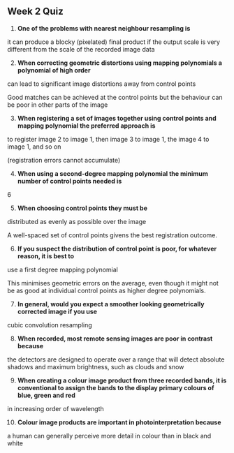 ## Week 2 Quiz

1. **One of the problems with nearest neighbour resampling is**

it can produce a blocky (pixelated) final product if the output scale is very different from the scale of the recorded image data

2. **When correcting geometric distortions using mapping polynomials a polynomial of high order**

can lead to significant image distortions away from control points

Good matches can be achieved at the control points but the behaviour can be poor in other parts of the image

3. **When registering a set of images together using control points and mapping polynomial the preferred approach is**

to register image 2 to image 1, then image 3 to image 1, the image 4 to image 1, and so on

(registration errors cannot accumulate)

4. **When using a second-degree mapping polynomial the minimum number of control points needed is**

6

5. **When choosing control points they must be**

distributed as evenly as possible over the image

A well-spaced set of control points givens the best registration outcome.

6. **If you suspect the distribution of control point is poor, for whatever reason, it is best to**

use a first degree mapping polynomial

This minimises geometric errors on the average, even though it might not be as good at individual control points as higher degree polynomials.

7. **In general, would you expect a smoother looking geometrically corrected image if you use**

cubic convolution resampling

8. **When recorded, most remote sensing images are poor in contrast because**

the detectors are designed to operate over a range that will detect absolute shadows and maximum brightness, such as clouds and snow

9. **When creating a colour image product from three recorded bands, it is conventional to assign the bands to the display primary colours of blue, green and red**

in increasing order of wavelength

10. **Colour image products are important in photointerpretation because**

a human can generally perceive more detail in colour than in black and white